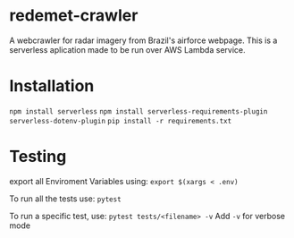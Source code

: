 # redemet-crawler
A webcrawler for radar imagery from Brazil's airforce webpage.
This is a serverless aplication made to be run over AWS Lambda service.

# Installation
`npm install serverless`
`npm install serverless-requirements-plugin serverless-dotenv-plugin`
`pip install -r requirements.txt`

# Testing
export all Enviroment Variables using:
`export $(xargs < .env)`

To run all the tests use:
`pytest`

To run a specific test, use:
`pytest tests/<filename> -v`
Add `-v` for verbose mode
